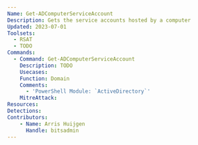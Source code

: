 ```yaml
---
Name: Get-ADComputerServiceAccount
Description: Gets the service accounts hosted by a computer
Updated: 2023-07-01
Toolsets:
  - RSAT
  - TODO
Commands:
  - Command: Get-ADComputerServiceAccount
    Description: TODO
    Usecases:
    Function: Domain
    Comments:
      - 'PowerShell Module: `ActiveDirectory`'
    MitreAttack:
Resources:
Detections:
Contributors:
    - Name: Arris Huijgen
      Handle: bitsadmin
---
```

